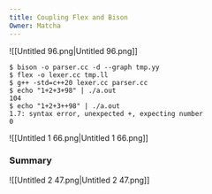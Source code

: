 ```yaml
---
title: Coupling Flex and Bison
Owner: Matcha
---
```

![[Untitled 96.png|Untitled 96.png]]

  
```Shell
$ bison -o parser.cc -d --graph tmp.yy
$ flex -o lexer.cc tmp.ll
$ g++ -std=c++20 lexer.cc parser.cc
$ echo "1+2+3+98" | ./a.out
104
$ echo "1+2+3++98" | ./a.out
1.7: syntax error, unexpected +, expecting number
0
```
![[Untitled 1 66.png|Untitled 1 66.png]]

### Summary
![[Untitled 2 47.png|Untitled 2 47.png]]

